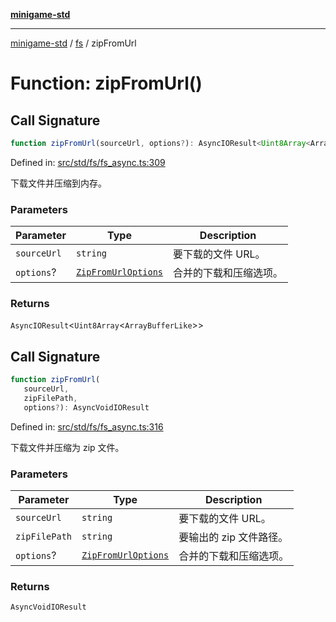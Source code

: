 [**minigame-std**](../../../README.md)

***

[minigame-std](../../../README.md) / [fs](../README.md) / zipFromUrl

# Function: zipFromUrl()

## Call Signature

```ts
function zipFromUrl(sourceUrl, options?): AsyncIOResult<Uint8Array<ArrayBufferLike>>
```

Defined in: [src/std/fs/fs\_async.ts:309](https://github.com/JiangJie/minigame-std/blob/c702c23d8258d9dd96d873df515d0027c84fb302/src/std/fs/fs_async.ts#L309)

下载文件并压缩到内存。

### Parameters

| Parameter | Type | Description |
| ------ | ------ | ------ |
| `sourceUrl` | `string` | 要下载的文件 URL。 |
| `options`? | [`ZipFromUrlOptions`](../type-aliases/ZipFromUrlOptions.md) | 合并的下载和压缩选项。 |

### Returns

`AsyncIOResult`\<`Uint8Array`\<`ArrayBufferLike`\>\>

## Call Signature

```ts
function zipFromUrl(
   sourceUrl, 
   zipFilePath, 
   options?): AsyncVoidIOResult
```

Defined in: [src/std/fs/fs\_async.ts:316](https://github.com/JiangJie/minigame-std/blob/c702c23d8258d9dd96d873df515d0027c84fb302/src/std/fs/fs_async.ts#L316)

下载文件并压缩为 zip 文件。

### Parameters

| Parameter | Type | Description |
| ------ | ------ | ------ |
| `sourceUrl` | `string` | 要下载的文件 URL。 |
| `zipFilePath` | `string` | 要输出的 zip 文件路径。 |
| `options`? | [`ZipFromUrlOptions`](../type-aliases/ZipFromUrlOptions.md) | 合并的下载和压缩选项。 |

### Returns

`AsyncVoidIOResult`
